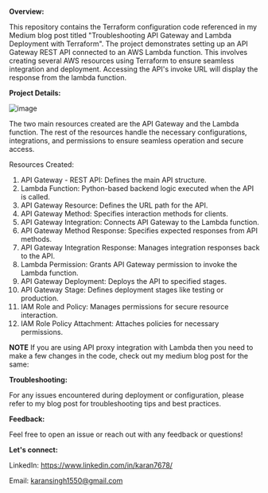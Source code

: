 **Overview:**

This repository contains the Terraform configuration code referenced in my Medium blog post titled "Troubleshooting API Gateway and Lambda Deployment with Terraform". The project demonstrates setting up an API Gateway REST API connected to an AWS Lambda function. This involves creating several AWS resources using Terraform to ensure seamless integration and deployment. Accessing the API's invoke URL will display the response from the lambda function. 

**Project Details:**

![image](https://github.com/Karan-Singh-01/terraform-aws/assets/157451190/89503e2c-b22d-40ae-bcb0-6ba6c13b26a1)


The two main resources created are the API Gateway and the Lambda function. The rest of the resources handle the necessary configurations, integrations, and permissions to ensure seamless operation and secure access.

Resources Created:
1. API Gateway - REST API: Defines the main API structure.
2. Lambda Function: Python-based backend logic executed when the API is called.
3. API Gateway Resource: Defines the URL path for the API.
4. API Gateway Method: Specifies interaction methods for clients.
5. API Gateway Integration: Connects API Gateway to the Lambda function.
6. API Gateway Method Response: Specifies expected responses from API methods.
7. API Gateway Integration Response: Manages integration responses back to the API.
8. Lambda Permission: Grants API Gateway permission to invoke the Lambda function.
9. API Gateway Deployment: Deploys the API to specified stages.
10. API Gateway Stage: Defines deployment stages like testing or production.
11. IAM Role and Policy: Manages permissions for secure resource interaction.
12. IAM Role Policy Attachment: Attaches policies for necessary permissions.

**NOTE** If you are using API proxy integration with Lambda then you need to make a few changes in the code, check out my medium blog post for the same:  

**Troubleshooting:**

For any issues encountered during deployment or configuration, please refer to my blog post for troubleshooting tips and best practices.

**Feedback:**

Feel free to open an issue or reach out with any feedback or questions!

**Let's connect:**

LinkedIn: https://www.linkedin.com/in/karan7678/

Email: karansingh1550@gmail.com
